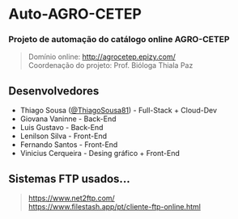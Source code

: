 # Auto-AGRO-CETEP
### Projeto de automação do catálogo online AGRO-CETEP
> Domínio online: http://agrocetep.epizy.com/ <br>
> Coordenação do projeto: Prof. Bióloga Thiala Paz
## Desenvolvedores
- Thiago Sousa ([@ThiagoSousa81](https://github.com/thiagosousa81)) - Full-Stack + Cloud-Dev
- Giovana Vaninne - Back-End
- Luis Gustavo - Back-End
- Lenilson Silva - Front-End
- Fernando Santos - Front-End
- Vinicius Cerqueira - Desing gráfico + Front-End
## Sistemas FTP usados...
> https://www.net2ftp.com/ <br>
> https://www.filestash.app/pt/cliente-ftp-online.html

